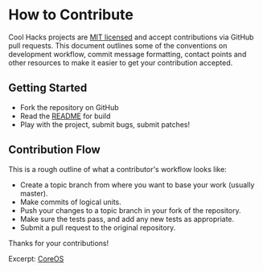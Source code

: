 # How to Contribute

Cool Hacks projects are [MIT licensed](LICENSE) and accept contributions via
GitHub pull requests.  This document outlines some of the conventions on
development workflow, commit message formatting, contact points and other
resources to make it easier to get your contribution accepted.

## Getting Started

- Fork the repository on GitHub
- Read the [README](README.md) for build 
- Play with the project, submit bugs, submit patches!

## Contribution Flow

This is a rough outline of what a contributor's workflow looks like:

- Create a topic branch from where you want to base your work (usually master).
- Make commits of logical units.
- Push your changes to a topic branch in your fork of the repository.
- Make sure the tests pass, and add any new tests as appropriate.
- Submit a pull request to the original repository.

Thanks for your contributions!

Excerpt: [CoreOS](https://github.com/coreos/coreos-vagrant/blob/master/CONTRIBUTING.md)
